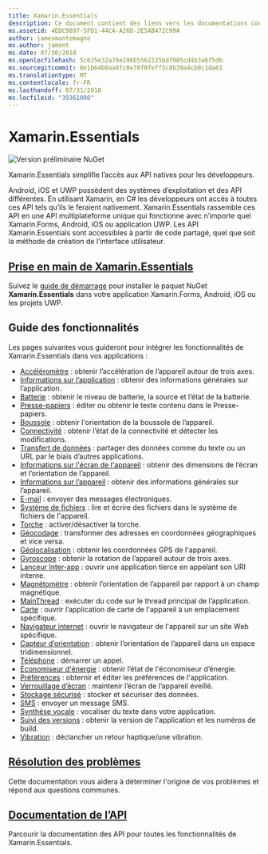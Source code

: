 ```yaml
---
title: Xamarin.Essentials
description: Ce document contient des liens vers les documentations concernant Xamarin.Essentials. Xamarin.Essentials rassemble les API natives en une API multiplateforme unique pour les applications mobiles.
ms.assetid: 4EDC9897-5FD1-44CA-A26D-2E5AB472C99A
author: jamesmontemagno
ms.author: jamont
ms.date: 07/30/2018
ms.openlocfilehash: 5c625e32a70e196b5562225bdf985cd4b3a6f5db
ms.sourcegitcommit: 0e1b64b0aa8fc0e78f0feff3c8b39a4cb8c1da61
ms.translationtype: MT
ms.contentlocale: fr-FR
ms.lasthandoff: 07/31/2018
ms.locfileid: "39361000"
---
```

# <a name="xamarinessentials"></a>Xamarin.Essentials

![Version préliminaire NuGet](~/media/shared/pre-release.png)

Xamarin.Essentials simplifie l’accès aux API natives pour les développeurs.

Android, iOS et UWP possèdent des systèmes d’exploitation et des API différentes. En utilisant Xamarin, en C# les développeurs ont accès à toutes ces API tels qu’ils le feraient nativement. Xamarin.Essentials rassemble ces API en une API multiplateforme unique qui fonctionne avec n’importe quel Xamarin.Forms, Android, iOS ou application UWP. Les API Xamarin.Essentials sont accessibles à partir de code partagé, quel que soit la méthode de création de l’interface utilisateur.

## <a name="get-started-with-xamarinessentialsget-startedmdcontextxamarinxamarin-forms"></a>[Prise en main de Xamarin.Essentials](get-started.md?context=xamarin/xamarin-forms)

Suivez le [guide de démarrage](get-started.md) pour installer le paquet NuGet **Xamarin.Essentials** dans votre application Xamarin.Forms, Android, iOS ou les projets UWP.

## <a name="feature-guides"></a>Guide des fonctionnalités

Les pages suivantes vous guideront pour intégrer les fonctionnalités de Xamarin.Essentials dans vos applications :

* [Accéléromètre](accelerometer.md?context=xamarin/xamarin-forms) : obtenir l’accélération de l’appareil autour de trois axes.
* [Informations sur l’application](app-information.md?context=xamarin/xamarin-forms) : obtenir des informations générales sur l’application.
* [Batterie](battery.md?context=xamarin/xamarin-forms) : obtenir le niveau de batterie, la source et l’état de la batterie.
* [Presse-papiers](clipboard.md?context=xamarin/xamarin-forms) : éditer ou obtenir le texte contenu dans le Presse-papiers.
* [Boussole](compass.md?context=xamarin/xamarin-forms) : obtenir l'orientation de la boussole de l’appareil.
* [Connectivité](connectivity.md?context=xamarin/xamarin-forms) : obtenir l’état de la connectivité et détecter les modifications.
* [Transfert de données](data-transfer.md?context=xamarin/xamarin-forms) : partager des données comme du texte ou un URL par le biais d’autres applications.
* [Informations sur l'écran de l'appareil](device-display.md?context=xamarin/xamarin-forms) : obtenir des dimensions de l’écran et l’orientation de l’appareil.
* [Informations sur l’appareil](device-information.md?context=xamarin/xamarin-forms) : obtenir des informations générales sur l’appareil.
* [E-mail](email.md?context=xamarin/xamarin-forms) : envoyer des messages électroniques.
* [Système de fichiers](file-system-helpers.md?context=xamarin/xamarin-forms) : lire et écrire des fichiers dans le système de fichiers de l'appareil.
* [Torche](flashlight.md?context=xamarin/xamarin-forms) : activer/désactiver la torche.
* [Géocodage](geocoding.md?context=xamarin/xamarin-forms) : transformer des adresses en coordonnées géographiques et vice versa.
* [Géolocalisation](geolocation.md?context=xamarin/xamarin-forms) : obtenir les coordonnées GPS de l'appareil.
* [Gyroscope](gyroscope.md?context=xamarin/xamarin-forms) : obtenir la rotation de l’appareil autour de trois axes.
* [Lanceur Inter-app](launcher.md?context=xamarin/xamarin-forms) : ouvrir une application tierce en appelant son URI interne.
* [Magnétomètre](magnetometer.md?context=xamarin/xamarin-forms) : obtenir l’orientation de l’appareil par rapport à un champ magnétique.
* [MainThread](main-thread.md?content=xamarin/xamarin-forms) : exécuter du code sur le thread principal de l’application.
* [Carte](maps.md?content=xamarin/xamarin-forms) : ouvrir l’application de carte de l'appareil à un emplacement spécifique.
* [Navigateur internet](open-browser.md?context=xamarin/xamarin-forms) : ouvrir le navigateur de l'appareil sur un site Web spécifique.
* [Capteur d’orientation](orientation-sensor.md?context=xamarin/xamarin-forms) : obtenir l’orientation de l’appareil dans un espace tridimensionnel.
* [Téléphone](phone-dialer.md?context=xamarin/xamarin-forms) : démarrer un appel.
* [Économiseur d'énergie](power.md?context=xamarin/xamarin-forms) : obtenir l’état de l'économiseur d’énergie.
* [Préférences](preferences.md?context=xamarin/xamarin-forms) : obternir et éditer les préférences de l'application.
* [Verrouillage d’écran](screen-lock.md?context=xamarin/xamarin-forms) : maintenir l’écran de l’appareil éveillé.
* [Stockage sécurisé](secure-storage.md?context=xamarin/xamarin-forms) : stocker et sécuriser des données.
* [SMS](sms.md?context=xamarin/xamarin-forms) : envoyer un message SMS.
* [Synthèse vocale](text-to-speech.md?context=xamarin/xamarin-forms) : vocaliser du texte dans votre application.
* [Suivi des versions](version-tracking.md?context=xamarin/xamarin-forms) : obtenir la version de l'application et les numéros de build.
* [Vibration](vibrate.md?context=xamarin/xamarin-forms) : déclancher un retour haptique/une vibration.

## <a name="troubleshootingtroubleshootingmdcontextxamarinxamarin-forms"></a>[Résolution des problèmes](troubleshooting.md?context=xamarin/xamarin-forms)

Cette documentation vous aidera à déterminer l'origine de vos problèmes et répond aux questions communes.

## <a name="api-documentationxrefxamarinessentials"></a>[Documentation de l’API](xref:Xamarin.Essentials)

Parcourir la documentation des API pour toutes les fonctionnalités de Xamarin.Essentials.
